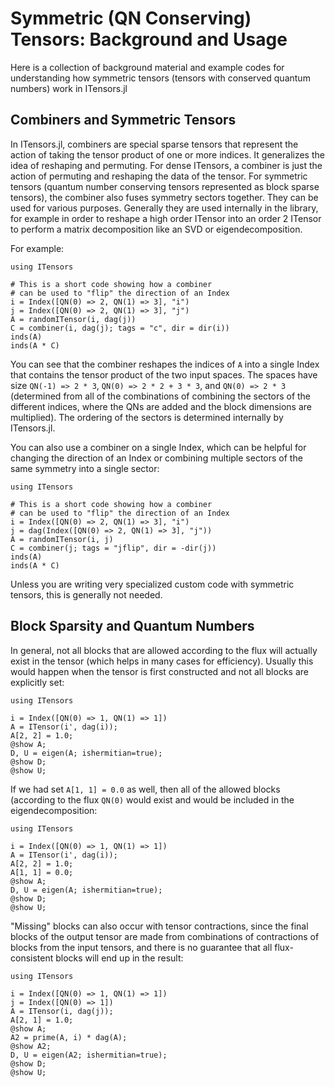 # Symmetric (QN Conserving) Tensors: Background and Usage

Here is a collection of background material and example codes for understanding how symmetric tensors (tensors with conserved quantum numbers) work in ITensors.jl

## Combiners and Symmetric Tensors

In ITensors.jl, combiners are special sparse tensors that represent the action of taking the tensor product of one or more indices. It generalizes the idea of reshaping and permuting. For dense ITensors, a combiner is just the action of permuting and reshaping the data of the tensor. For symmetric tensors (quantum number conserving tensors represented as block sparse tensors), the combiner also fuses symmetry sectors together. They can be used for various purposes. Generally they are used internally in the library, for example in order to reshape a high order ITensor into an order 2 ITensor to perform a matrix decomposition like an SVD or eigendecomposition.

For example:
```@repl
using ITensors

# This is a short code showing how a combiner
# can be used to "flip" the direction of an Index
i = Index([QN(0) => 2, QN(1) => 3], "i")
j = Index([QN(0) => 2, QN(1) => 3], "j")
A = randomITensor(i, dag(j))
C = combiner(i, dag(j); tags = "c", dir = dir(i))
inds(A)
inds(A * C)
```
You can see that the combiner reshapes the indices of `A` into a single Index that contains the tensor product of the two input spaces. The spaces have size `QN(-1) => 2 * 3`, `QN(0) => 2 * 2 + 3 * 3`, and `QN(0) => 2 * 3` (determined from all of the combinations of combining the sectors of the different indices, where the QNs are added and the block dimensions are multiplied). The ordering of the sectors is determined internally by ITensors.jl.

You can also use a combiner on a single Index, which can be helpful for changing the direction of an Index or combining multiple sectors of the same symmetry into a single sector:
```@repl
using ITensors

# This is a short code showing how a combiner
# can be used to "flip" the direction of an Index
i = Index([QN(0) => 2, QN(1) => 3], "i")
j = dag(Index([QN(0) => 2, QN(1) => 3], "j"))
A = randomITensor(i, j)
C = combiner(j; tags = "jflip", dir = -dir(j))
inds(A)
inds(A * C)
```
Unless you are writing very specialized custom code with symmetric tensors, this is generally not needed.

## Block Sparsity and Quantum Numbers

In general, not all blocks that are allowed according to the flux will actually exist in the tensor (which helps in many cases for efficiency). Usually this would happen when the tensor is first constructed and not all blocks are explicitly set:
```@repl
using ITensors

i = Index([QN(0) => 1, QN(1) => 1])
A = ITensor(i', dag(i));
A[2, 2] = 1.0;
@show A;
D, U = eigen(A; ishermitian=true);
@show D;
@show U;
```
If we had set `A[1, 1] = 0.0` as well, then all of the allowed blocks (according to the flux `QN(0)` would exist and would be included in the eigendecomposition:
```@repl
using ITensors

i = Index([QN(0) => 1, QN(1) => 1])
A = ITensor(i', dag(i));
A[2, 2] = 1.0;
A[1, 1] = 0.0;
@show A;
D, U = eigen(A; ishermitian=true);
@show D;
@show U;
```
"Missing" blocks can also occur with tensor contractions, since the final blocks of the output tensor are made from combinations of contractions of blocks from the input tensors, and there is no guarantee that all flux-consistent blocks will end up in the result:
```@repl
using ITensors

i = Index([QN(0) => 1, QN(1) => 1])
j = Index([QN(0) => 1])
A = ITensor(i, dag(j));
A[2, 1] = 1.0;
@show A;
A2 = prime(A, i) * dag(A);
@show A2;
D, U = eigen(A2; ishermitian=true);
@show D;
@show U;
```

